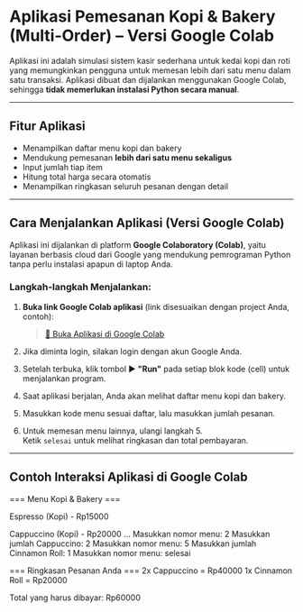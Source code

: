 # Aplikasi Pemesanan Kopi & Bakery (Multi-Order) – Versi Google Colab

Aplikasi ini adalah simulasi sistem kasir sederhana untuk kedai kopi dan roti yang memungkinkan pengguna untuk memesan lebih dari satu menu dalam satu transaksi. Aplikasi dibuat dan dijalankan menggunakan Google Colab, sehingga **tidak memerlukan instalasi Python secara manual**.

---

## Fitur Aplikasi
- Menampilkan daftar menu kopi dan bakery
- Mendukung pemesanan **lebih dari satu menu sekaligus**
- Input jumlah tiap item
- Hitung total harga secara otomatis
- Menampilkan ringkasan seluruh pesanan dengan detail

---

##  Cara Menjalankan Aplikasi (Versi Google Colab)

Aplikasi ini dijalankan di platform **Google Colaboratory (Colab)**, yaitu layanan berbasis cloud dari Google yang mendukung pemrograman Python tanpa perlu instalasi apapun di laptop Anda.

###  Langkah-langkah Menjalankan:
1. **Buka link Google Colab aplikasi** (link disesuaikan dengan project Anda, contoh):
   > [🔗 Buka Aplikasi di Google Colab](https://colab.research.google.com/drive/YOUR-COLAB-ID)

2. Jika diminta login, silakan login dengan akun Google Anda.

3. Setelah terbuka, klik tombol ▶️ **"Run"** pada setiap blok kode (cell) untuk menjalankan program.

4. Saat aplikasi berjalan, Anda akan melihat daftar menu kopi dan bakery.

5. Masukkan kode menu sesuai daftar, lalu masukkan jumlah pesanan.

6. Untuk memesan menu lainnya, ulangi langkah 5.  
   Ketik `selesai` untuk melihat ringkasan dan total pembayaran.

---

##  Contoh Interaksi Aplikasi di Google Colab
=== Menu Kopi & Bakery ===

Espresso (Kopi) - Rp15000

Cappuccino (Kopi) - Rp20000
...
Masukkan nomor menu: 2
Masukkan jumlah Cappuccino: 2
Masukkan nomor menu: 5
Masukkan jumlah Cinnamon Roll: 1
Masukkan nomor menu: selesai

=== Ringkasan Pesanan Anda ===
2x Cappuccino = Rp40000
1x Cinnamon Roll = Rp20000

Total yang harus dibayar: Rp60000


